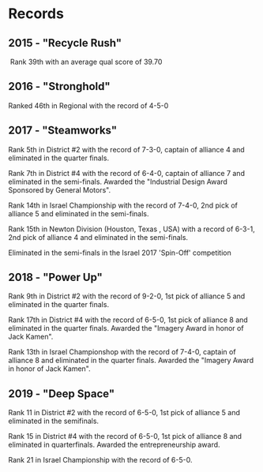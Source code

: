 # Records

## 2015 - "Recycle Rush"
​
Rank 39th with an average qual score of 39.70

## 2016 - "Stronghold"

Ranked 46th in Regional with the record of 4-5-0

## 2017 - "Steamworks"​

Rank 5th in District #2 with the record of 7-3-0, captain of alliance 4 and eliminated in the quarter finals.

Rank 7th in District #4 with the record of 6-4-0, captain of alliance 7 and eliminated in the semi-finals. Awarded the "Industrial Design Award Sponsored by General Motors".

Rank 14th in Israel Championship with the record of 7-4-0, 2nd pick of alliance 5 and eliminated in the semi-finals.

Rank 15th in Newton Division (Houston, Texas , USA) with a record of 6-3-1, 2nd pick of alliance 4 and eliminated in the semi-finals.

Eliminated in the semi-finals in the Israel 2017 'Spin-Off' competition

## 2018 - "Power Up"

Rank 9th in District #2 with the record of 9-2-0, 1st pick of alliance 5 and eliminated in the quarter finals.

Rank 17th in District #4 with the record of 6-5-0, 1st pick of alliance 8 and eliminated in the quarter finals. Awarded the "Imagery Award in honor of Jack Kamen".

Rank 13th in Israel Championshop with the record of 7-4-0, captain of alliance 8 and eliminated in the quarter finals. Awarded the "Imagery Award in honor of Jack Kamen".


## 2019 - "Deep Space"

Rank 11 in District #2 with the record of 6-5-0, 1st pick of alliance 5 and eliminated in the semifinals.

Rank 15 in District #4 with the record of 6-5-0, 1st pick of alliance 8 and eliminated in quarterfinals. Awarded the entrepreneurship award.

Rank 21 in Israel Championship with the record of 6-5-0.
